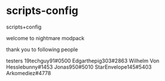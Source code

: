 # scripts-config
scripts+config


welcome to nightmare modpack


thank you to following people 


testers
19techguy91#0500
Edgarthepig303#2863
Wilhelm Von Hesslebunny#1453
Jonas950#5010
StarEnvelope145#5403
Arkomediez#4778

